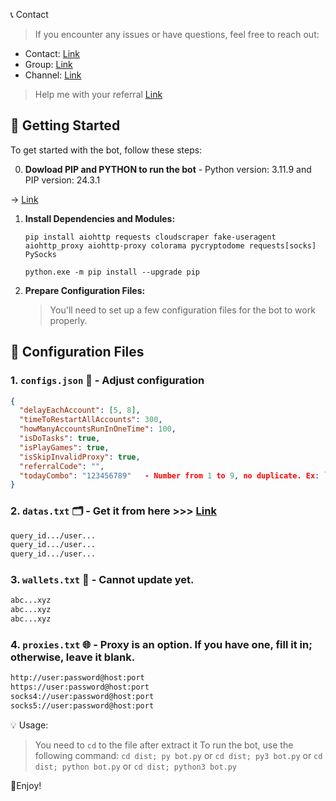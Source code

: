 📞 Contact

> If you encounter any issues or have questions, feel free to reach out:

- Contact: [Link](t.me/MeoMunDep)
- Group: [Link](t.me/KeoAirDropFreeNe)
- Channel: [Link](t.me/KeoAirDropFreeNee)

> Help me with your referral [Link](https://t.me/onus_tap_tap_tap_bot/join?startapp=1726177034261)

## 🚀 Getting Started

To get started with the bot, follow these steps:

0. **Dowload PIP and PYTHON to run the bot**  - Python version: 3.11.9 and PIP version: 24.3.1

-> [Link](https://t.me/KeoAirDropFreeNe/257/2627)

1. **Install Dependencies and Modules:**

   ```
   pip install aiohttp requests cloudscraper fake-useragent aiohttp_proxy aiohttp-proxy colorama pycryptodome requests[socks] PySocks

   python.exe -m pip install --upgrade pip
   ```

2. **Prepare Configuration Files:**

   > You'll need to set up a few configuration files for the bot to work properly.

## 📁 Configuration Files

### 1. `configs.json` 📜 - Adjust configuration

```json
{
  "delayEachAccount": [5, 8],
  "timeToRestartAllAccounts": 300,
  "howManyAccountsRunInOneTime": 100,
  "isDoTasks": true,
  "isPlayGames": true,
  "isSkipInvalidProxy": true,
  "referralCode": "",
  "todayCombo": "123456789"   - Number from 1 to 9, no duplicate. Ex: `143875629` or `184756329`
}
```

### 2. `datas.txt` 🗂️ - Get it from here >>> [Link](https://t.me/KeoAirDropFreeNe/257/6879)

```txt
query_id.../user...
query_id.../user...
query_id.../user...
```

### 3. `wallets.txt` 💼 - Cannot update yet.

```txt - wallet address
abc...xyz
abc...xyz
abc...xyz
```

### 4. `proxies.txt` 🌐 - Proxy is an option. If you have one, fill it in; otherwise, leave it blank.

```txt
http://user:password@host:port
https://user:password@host:port
socks4://user:password@host:port
socks5://user:password@host:port
```

💡 Usage:

> You need to `cd` to the file after extract it
> To run the bot, use the following command: `cd dist; py bot.py` or  `cd dist; py3 bot.py` or `cd dist; python bot.py` or `cd dist; python3 bot.py`

🎇Enjoy!
